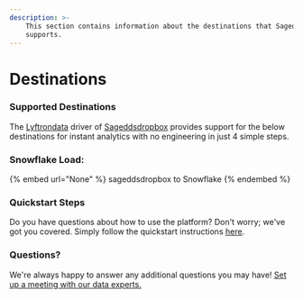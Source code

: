 ```yaml
---
description: >-
    This section contains information about the destinations that Sageddsdropbox
    supports.
---
```


# Destinations

### Supported Destinations

The [Lyftrondata](https://www.lyftrondata.com/) driver of [Sageddsdropbox](None) provides support for the below destinations for instant analytics with no engineering in just 4 simple steps.

### Snowflake Load:

{% embed url="None" %}
sageddsdropbox to Snowflake
{% endembed %}

### Quickstart Steps

Do you have questions about how to use the platform? Don't worry; we've got you covered. Simply follow the quickstart instructions [here](README.md).

### Questions? <a href="#questions" id="questions"></a>

We're always happy to answer any additional questions you may have! [Set up a meeting with our data experts.](https://www.lyftrondata.com/book-a-meeting/)

